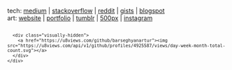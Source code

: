 <!--
### Hi there 👋


**barseghyanartur/barseghyanartur** is a ✨ _special_ ✨ repository because its `README.md` (this file) appears on your GitHub profile.

Here are some ideas to get you started:

- 🔭 I’m currently working on ...
- 🌱 I’m currently learning ...
- 👯 I’m looking to collaborate on ...
- 🤔 I’m looking for help with ...
- 💬 Ask me about ...
- 📫 How to reach me: ...
- 😄 Pronouns: ...
- ⚡ Fun fact: ...
-->

tech: [medium](https://medium.com/@artur.barseghyan) | [stackoverflow](https://stackoverflow.com/users/2318839/artur-barseghyan?tab=profile) | [reddit](https://www.reddit.com/u/barseghyanartur) | [gists](https://gist.github.com/barseghyanartur/) | [blogspot](http://barseghyanartur.blogspot.com/)
<br>
art: [website](http://foreverchild.info/) | [portfolio](http://delusionalinsanity.com/portfolio/) | [tumblr](https://delusionalinsanity.tumblr.com/) | [500px](https://500px.com/delusionalinsanity) | [instagram](https://www.instagram.com/delusionalinsanity/)

<svg fill="none" viewBox="0 0 600 300" width="600" height="300" xmlns="http://www.w3.org/2000/svg">
  <foreignObject width="100%" height="100%">
    <div xmlns="http://www.w3.org/1999/xhtml">
      <style>
        .visually-hidden {
          position: absolute;
          width: 1px;
          height: 1px;
          margin: -1px;
          padding: 0;
          border: 0;
          overflow: hidden;
          clip: rect(0, 0, 0, 0);
          white-space: nowrap;
        }
      </style>

      <div class="visually-hidden">
        <a href="https://u8views.com/github/barseghyanartur"><img src="https://u8views.com/api/v1/github/profiles/4925587/views/day-week-month-total-count.svg"></a>
      </div>
    </div>
  </foreignObject>
</svg>

